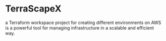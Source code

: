 # TerraScapeX
a Terraform workspace project for creating different environments on AWS is a powerful tool for managing infrastructure in a scalable and efficient way.
